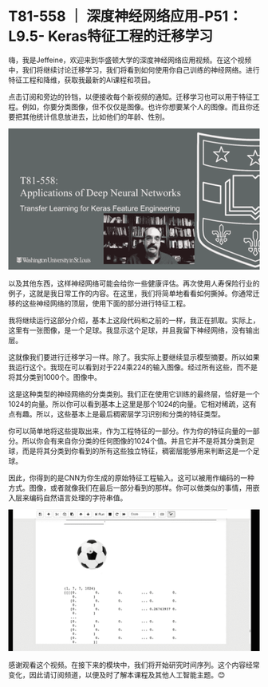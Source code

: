 # T81-558 ｜ 深度神经网络应用-P51：L9.5- Keras特征工程的迁移学习 

嗨，我是Jeffeine，欢迎来到华盛顿大学的深度神经网络应用视频。在这个视频中，我们将继续讨论迁移学习，我们将看到如何使用你自己训练的神经网络。进行特征工程和降维，获取我最新的AI课程和项目。

点击订阅和旁边的铃铛，以便接收每个新视频的通知。迁移学习也可以用于特征工程。例如，你要分类图像，但不仅仅是图像。也许你想要某个人的图像。而且你还要把其他统计信息放进去，比如他们的年龄、性别。

![](img/f4b6691d92ccb3a0b15bebb896f51a73_1.png)

以及其他东西，这样神经网络可能会给你一些健康评估。再次使用人寿保险行业的例子，这就是我日常工作的内容。在这里，我们将简单地看看如何撕掉。你通常迁移的这些神经网络的顶层，使用下面的部分进行特征工程。

我将继续运行这部分介绍，基本上这段代码和之前的一样，我正在抓取。实际上，这里有一张图像，是一个足球。我显示这个足球，并且我留下神经网络，没有输出层。

这就像我们要进行迁移学习一样。除了。我实际上要继续显示模型摘要。所以如果我运行这个。我现在可以看到对于224乘224的输入图像。经过所有这些，而不是将其分类到1000个。图像中。

这是这种类型的神经网络的分类类别。我们正在使用它训练的最终层，恰好是一个1024的向量。所以你可以看到基本上这里是那个1024的向量。它相对稀疏，这有点有趣。所以，这些基本上是最后稠密层学习识别和分类的特征类型。

你可以简单地将这些提取出来，作为工程特征的一部分。作为你的特征向量的一部分。所以你会有来自你分类的任何图像的1024个值。并且它并不是将其分类到足球，而是将其分类到你看到的所有这些独立特征，稠密层能够用来判断这是一个足球。

因此，你得到的是CNN为你生成的原始特征工程输入。这可以被用作编码的一种方式。图像，或者就像我们在最后一部分看到的那样。你可以做类似的事情，用嵌入层来编码自然语言处理的字符串值。

![](img/f4b6691d92ccb3a0b15bebb896f51a73_3.png)

感谢观看这个视频。在接下来的模块中，我们将开始研究时间序列。这个内容经常变化，因此请订阅频道，以便及时了解本课程及其他人工智能主题。😊

